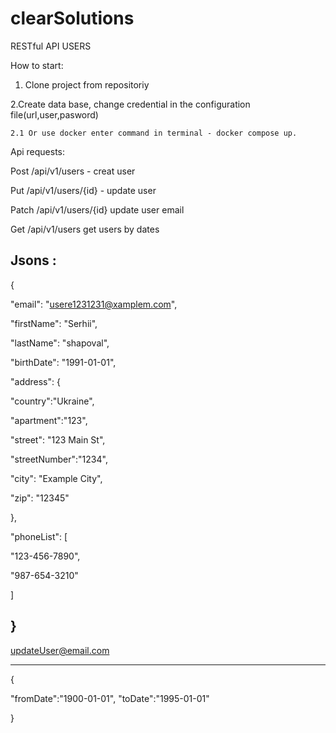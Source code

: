 # clearSolutions
RESTful API USERS

How to start: 

  1. Clone project from repositoriy 
  
  2.Create data base, change credential in the configuration file(url,user,pasword)  
  
    2.1 Or use docker enter command in terminal - docker compose up.

Api requests:

Post /api/v1/users - creat user

Put /api/v1/users/{id} - update user

Patch /api/v1/users/{id} update user email

Get /api/v1/users get users by dates 

Jsons :
-------------------------------------
{

"email": "usere1231231@xamplem.com",

"firstName": "Serhii",

"lastName": "shapoval",

"birthDate": "1991-01-01",

"address": {

"country":"Ukraine",

"apartment":"123",

"street": "123 Main St",

"streetNumber":"1234",

"city": "Example City",

"zip": "12345"

},

"phoneList": [

"123-456-7890",

"987-654-3210"

]

}
-------------------------------------

updateUser@email.com     

-------------------------------------    

{

"fromDate":"1900-01-01",
"toDate":"1995-01-01"

}
